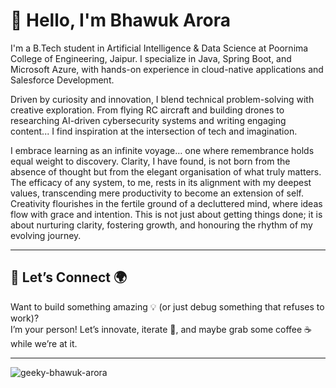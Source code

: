 # 👋 Hello, I'm Bhawuk Arora

I'm a B.Tech student in Artificial Intelligence & Data Science at Poornima College of Engineering, Jaipur. I specialize in Java, Spring Boot, and Microsoft Azure, with hands-on experience in cloud-native applications and Salesforce Development. 

Driven by curiosity and innovation, I blend technical problem-solving with creative exploration. From flying RC aircraft and building drones to researching AI-driven cybersecurity systems and writing engaging content... I find inspiration at the intersection of tech and imagination.

I embrace learning as an infinite voyage… one where remembrance holds equal weight to discovery. Clarity, I have found, is not born from the absence of thought but from the elegant organisation of what truly matters. The efficacy of any system, to me, rests in its alignment with my deepest values, transcending mere productivity to become an extension of self. Creativity flourishes in the fertile ground of a decluttered mind, where ideas flow with grace and intention. This is not just about getting things done; it is about nurturing clarity, fostering growth, and honouring the rhythm of my evolving journey.

---


## 🚀 Let’s Connect 🌍

Want to build something amazing 💡 (or just debug something that refuses to work)?  
I’m your person! Let’s innovate, iterate 🔄, and maybe grab some coffee ☕ while we’re at it.  

---

<p align="left"> <img src="https://komarev.com/ghpvc/?username=geeky-bhawuk-arora&label=Profile%20views&color=0e75b6&style=flat" alt="geeky-bhawuk-arora" /> </p>





